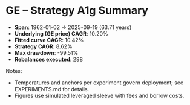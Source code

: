 # GE – Strategy A1g Summary

- **Span**: 1962-01-02 → 2025-09-19 (63.71 years)
- **Underlying (GE price) CAGR**: 10.20%
- **Fitted curve CAGR**: 10.42%
- **Strategy CAGR**: 8.62%
- **Max drawdown**: -99.51%
- **Rebalances executed**: 298

Notes:

- Temperatures and anchors per experiment govern deployment; see EXPERIMENTS.md for details.
- Figures use simulated leveraged sleeve with fees and borrow costs.
